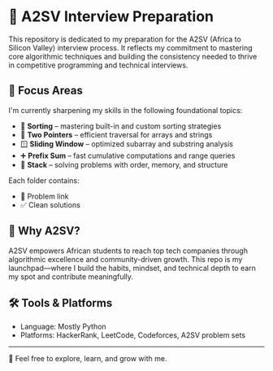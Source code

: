 # 🚀 A2SV Interview Preparation

This repository is dedicated to my preparation for the A2SV (Africa to Silicon Valley) interview process. It reflects my commitment to mastering core algorithmic techniques and building the consistency needed to thrive in competitive programming and technical interviews.

## 🎯 Focus Areas

I'm currently sharpening my skills in the following foundational topics:

- 🔁 **Sorting** – mastering built-in and custom sorting strategies
- 🎯 **Two Pointers** – efficient traversal for arrays and strings
- 🪟 **Sliding Window** – optimized subarray and substring analysis
- ➕ **Prefix Sum** – fast cumulative computations and range queries
- 🧱 **Stack** – solving problems with order, memory, and structure

Each folder contains:
- 📂 Problem link
- ✅ Clean solutions

## 🌱 Why A2SV?

A2SV empowers African students to reach top tech companies through algorithmic excellence and community-driven growth. This repo is my launchpad—where I build the habits, mindset, and technical depth to earn my spot and contribute meaningfully.

## 🛠️ Tools & Platforms

- Language: Mostly Python 
- Platforms: HackerRank, LeetCode, Codeforces, A2SV problem sets

---

📌 Feel free to explore, learn, and grow with me.